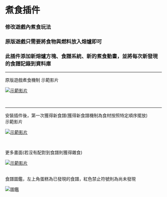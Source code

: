 # 煮食插件
### 修改遊戲內煮食玩法
### 原版遊戲只需要將食物與燃料放入熔爐即可
### 此插件添加新熔爐方塊、食譜系統、新的煮食動畫，並將每次新發現的食譜記錄到資料庫

------------

原版遊戲煮食機制
示範影片
<br>

[![示範影片](https://user-images.githubusercontent.com/114442425/193382171-45b594a1-6f18-40ac-b806-ee780b8784f6.jpg)](https://www.youtube.com/watch?v=A2h5rIWB6lg&list=PLMN1950ZFv40m3uSw48FvNyDUfuEalfTw&index=1)

<br>

------------

安裝插件後，第一次獲得新食譜(獲得新食譜機制為食材按照特定順序擺放)
<br>
示範影片
<br>

[![示範影片](https://user-images.githubusercontent.com/114442425/193382218-890c86db-ca2a-4ab8-9c97-1b6e7ac6ee51.jpg)](https://www.youtube.com/watch?v=EvGIyvWj25E&list=PLMN1950ZFv40m3uSw48FvNyDUfuEalfTw&index=2)

<br>

更多畫面(若沒有配對到食譜則獲得雜食)
<br>

[![示範影片](https://user-images.githubusercontent.com/114442425/193382321-a8416298-45da-47b5-b99b-ea9c72150a3d.jpg)](https://www.youtube.com/watch?v=E6jTyTdzyq4&list=PLMN1950ZFv40m3uSw48FvNyDUfuEalfTw&index=3)

<br>
食譜圖鑑，左上角蛋糕為已發現的食譜，紅色禁止符號則為尚未發現

![圖鑑](https://user-images.githubusercontent.com/114442425/193392598-e5b24fee-d3c2-44bd-a637-49054ce69aa2.png)
